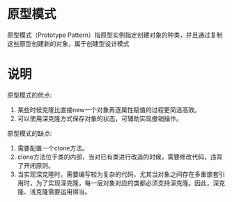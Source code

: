 # 原型模式
原型模式（Prototype Pattern）指原型实例指定创建对象的种类，并且通过复制这些原型创建新的对象，属于创建型设计模式

# 说明
原型模式的优点:
1. 某些时候克隆比直接new一个对象再逐属性赋值的过程更简洁高效。
2. 可以使用深克隆方式保存对象的状态，可辅助实现撤销操作。 

原型模式的缺点:
1. 需要配置一个clone方法。
2. clone方法位于类的内部，当对已有类进行改造的时候，需要修改代码，违背了开闭原则。 
3. 当实现深克隆时，需要编写较为复杂的代码，尤其当对象之间存在多重嵌套引用时，为了实现深克隆，每一层对象对应的类都必须支持深克隆。因此，深克隆、浅克隆需要运用得当。